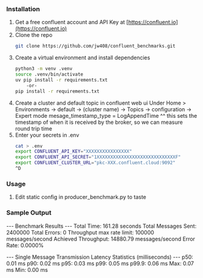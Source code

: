 ### Installation

1. Get a free confluent account and API Key at [https://confluent.io](https://confluent.io)
2. Clone the repo
   ```sh
   git clone https://github.com/jw408/confluent_benchmarks.git
   ```
3. Create a virtual environment and install dependencies
   ```sh
   python3 -m venv .venv
   source .venv/bin/activate
   uv pip install -r requirements.txt
       -or-
   pip install -r requirements.txt
   ```
4. Create a cluster and default topic in confluent web ui
   Under Home > Environments -> default -> (cluster name) -> Topics
     -> configuration
     -> Expert mode 
     mesage_timestamp_type = LogAppendTime 
     ^^ this sets the timestamp of when it is received by the broker, so we can measure round trip time  
5. Enter your secrets in .env
   ```sh
   cat > .env
   export CONFLUENT_API_KEY="XXXXXXXXXXXXXXXX"
   export CONFLUENT_API_SECRET="1XXXXXXXXXXXXXXXXXXXXXXXXXXXXXF"
   export CONFLUENT_CLUSTER_URL="pkc-XXX.confluent.cloud:9092"
   ^D

   ```

### Usage

   1. Edit static config in producer_benchmark.py to taste

### Sample Output

--- Benchmark Results ---
Total Time: 161.28 seconds
Total Messages Sent: 2400000
Total Errors: 0
Throughput max rate limit: 100000 messages/second
Achieved Throughput: 14880.79 messages/second
Error Rate: 0.0000%

--- Single Message Transmission Latency Statistics (milliseconds) ---
  p50:  0.01 ms
  p90:  0.02 ms
  p95:  0.03 ms
  p99:  0.05 ms
  p99.9: 0.06 ms
  Max:  0.07 ms
  Min:  0.00 ms